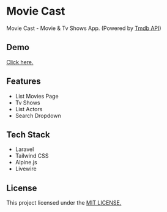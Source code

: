 # Movie Cast
Movie Cast - Movie & Tv Shows App. (Powered by [Tmdb API](https://www.themoviedb.org/documentation/api))

## Demo
[Click here.](http://movie-cast.herokuapp.com/)

## Features
- List Movies Page
- Tv Shows
- List Actors
- Search Dropdown

## Tech Stack
- Laravel
- Tailwind CSS
- Alpine.js
- Livewire

## License
This project licensed under the [MIT LICENSE.]()
